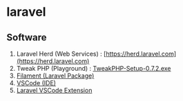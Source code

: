 # laravel

## Software
1. Laravel Herd (Web Services) : [https://herd.laravel.com](https://herd.laravel.com)
2. Tweak PHP (Playground) : [TweakPHP-Setup-0.7.2.exe](https://objects.githubusercontent.com/github-production-release-asset-2e65be/831827047/a66b0b86-ead1-47e0-85cd-922953a9f25a?X-Amz-Algorithm=AWS4-HMAC-SHA256&X-Amz-Credential=releaseassetproduction%2F20250514%2Fus-east-1%2Fs3%2Faws4_request&X-Amz-Date=20250514T002532Z&X-Amz-Expires=300&X-Amz-Signature=bb7264ce27cc5339897a74e809e1f1e519baa3be60a8514dc7c75bb95822aa7b&X-Amz-SignedHeaders=host&response-content-disposition=attachment%3B%20filename%3DTweakPHP-Setup-0.7.2.exe&response-content-type=application%2Foctet-stream)
3. [Filament (Laravel Package)](https://filamentphp.com/docs/3.x/panels/installation)
4. [VSCode (IDE)](https://code.visualstudio.com)
5. [Laravel VSCode Extension](https://marketplace.visualstudio.com/items?itemName=laravel.vscode-laravel)
